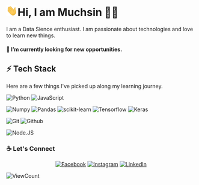 # <img src="https://raw.githubusercontent.com/ABSphreak/ABSphreak/master/gifs/Hi.gif" width="30px">Hi, I am Muchsin 👨‍💻

I am  a Data Sience enthusiast. I am passionate about technologies and love to learn new things.

#### 🔭 I’m currently looking for new opportunities.


## ⚡ Tech Stack
Here are a few things I've picked up along my learning journey.

![Python](https://img.shields.io/badge/-Python-000?style=for-the-badge&logo=python) ![JavaScript](https://img.shields.io/badge/JavaScript-F7DF1E?style=for-the-badge&logo=javascript&logoColor=black)

![Numpy](https://img.shields.io/badge/numpy%20-%23013243.svg?&style=for-the-badge&logo=numpy&logoColor=white) ![Pandas](https://img.shields.io/badge/pandas%20-%23150458.svg?&style=for-the-badge&logo=pandas&logoColor=white) <!--![Matplotlib](https://img.shields.io/badge/-matplotlib-blue?&style=for-the-badge&logo=matplotlib&logoColor=white)-->  ![scikit-learn](https://img.shields.io/badge/-scikit--learn-yellow?&style=for-the-badge&logo=scikit-learn&logoColor=white) ![Tensorflow](https://img.shields.io/badge/-Tensorflow-orange?&style=for-the-badge&logo=Tensorflow&logoColor=white) ![Keras](https://img.shields.io/badge/Keras%20-%23D00000.svg?&style=for-the-badge&logo=Keras&logoColor=white)
 
![Git](https://img.shields.io/badge/git%20-%23F05033.svg?&style=for-the-badge&logo=git&logoColor=white) ![Github](https://img.shields.io/badge/github%20-%23121011.svg?&style=for-the-badge&logo=github&logoColor=white)

![Node.JS](https://img.shields.io/badge/-Node%20JS-green?&style=for-the-badge&logo=node.js&logoColor=white) 
 
 

### :coffee: Let's Connect 
<p align="center">
	<a href="https://www.facebook.com/mmuchsin21/"><img src="https://img.icons8.com/bubbles/50/000000/facebook-new.png" alt="Facebook"/></a>
	<a href="https://www.instagram.com/shin.osc/"><img src="https://img.icons8.com/bubbles/50/000000/instagram.png" alt="Instagram"/></a>
  <a href="https://www.linkedin.com/in/m-muchsin/"><img src="https://img.icons8.com/bubbles/50/000000/linkedin.png" alt="LinkedIn"/></a>
	<!--<a href="https://twitter.com/shin_osc"><img src="https://img.icons8.com/bubbles/50/000000/twitter.png" alt="Twitter"/></a> -->
</p>


![ViewCount](https://views.whatilearened.today/views/github/mmuchsin/views.svg)
